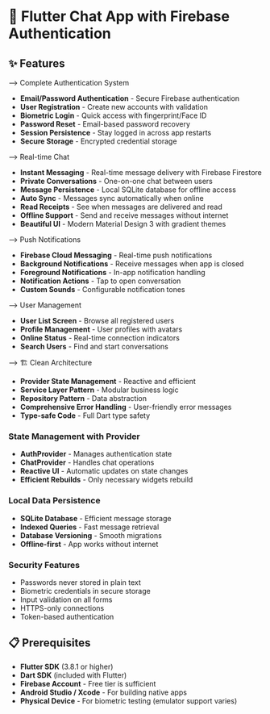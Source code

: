 # 🚀 Flutter Chat App with Firebase Authentication

## ✨ Features

--> Complete Authentication System
- **Email/Password Authentication** - Secure Firebase authentication
- **User Registration** - Create new accounts with validation
- **Biometric Login** - Quick access with fingerprint/Face ID
- **Password Reset** - Email-based password recovery
- **Session Persistence** - Stay logged in across app restarts
- **Secure Storage** - Encrypted credential storage

--> Real-time Chat
- **Instant Messaging** - Real-time message delivery with Firebase Firestore
- **Private Conversations** - One-on-one chat between users
- **Message Persistence** - Local SQLite database for offline access
- **Auto Sync** - Messages sync automatically when online
- **Read Receipts** - See when messages are delivered and read
- **Offline Support** - Send and receive messages without internet
- **Beautiful UI** - Modern Material Design 3 with gradient themes

--> Push Notifications
- **Firebase Cloud Messaging** - Real-time push notifications
- **Background Notifications** - Receive messages when app is closed
- **Foreground Notifications** - In-app notification handling
- **Notification Actions** - Tap to open conversation
- **Custom Sounds** - Configurable notification tones

--> User Management
- **User List Screen** - Browse all registered users
- **Profile Management** - User profiles with avatars
- **Online Status** - Real-time connection indicators
- **Search Users** - Find and start conversations

--> 🏗️ Clean Architecture
- **Provider State Management** - Reactive and efficient
- **Service Layer Pattern** - Modular business logic
- **Repository Pattern** - Data abstraction
- **Comprehensive Error Handling** - User-friendly error messages
- **Type-safe Code** - Full Dart type safety

### State Management with Provider
- **AuthProvider** - Manages authentication state
- **ChatProvider** - Handles chat operations
- **Reactive UI** - Automatic updates on state changes
- **Efficient Rebuilds** - Only necessary widgets rebuild

### Local Data Persistence
- **SQLite Database** - Efficient message storage
- **Indexed Queries** - Fast message retrieval
- **Database Versioning** - Smooth migrations
- **Offline-first** - App works without internet

### Security Features
* Passwords never stored in plain text  
* Biometric credentials in secure storage   
* Input validation on all forms  
* HTTPS-only connections  
* Token-based authentication  

## 📋 Prerequisites

- **Flutter SDK** (3.8.1 or higher)
- **Dart SDK** (included with Flutter)
- **Firebase Account** - Free tier is sufficient
- **Android Studio / Xcode** - For building native apps
- **Physical Device** - For biometric testing (emulator support varies)


